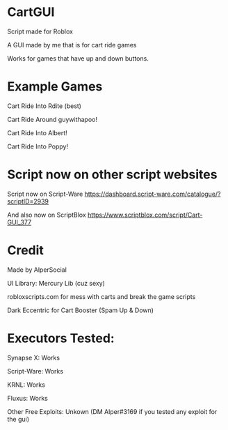 # CartGUI

Script made for Roblox


A GUI made by me that is for cart ride games

Works for games that have up and down buttons.

# Example Games
Cart Ride Into Rdite (best)

Cart Ride Around guywithapoo!

Cart Ride Into Albert!

Cart Ride Into Poppy!

# Script now on other script websites
Script now on Script-Ware
https://dashboard.script-ware.com/catalogue/?scriptID=2939

And also now on ScriptBlox
https://www.scriptblox.com/script/Cart-GUI_377

# Credit

Made by AlperSocial

UI Library: Mercury Lib (cuz sexy)

robloxscripts.com for mess with carts and break the game scripts

Dark Eccentric for Cart Booster (Spam Up & Down)

# Executors Tested:

Synapse X: Works

Script-Ware: Works

KRNL: Works

Fluxus: Works

Other Free Exploits: Unkown (DM Alper#3169 if you tested any exploit for the gui)
